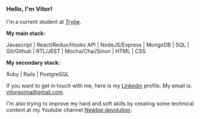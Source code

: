 ### Hello, I'm Vitor!

I'm a current student at [Trybe](https://www.betrybe.com/).

**My main stack:**

Javascript | React/Redux/Hooks API | NodeJS/Express | MongoDB | SQL | Git/Github | RTL/JEST | Mocha/Chai/Sinon | HTML | CSS

**My secondary stack:**

Ruby | Rails | PostgreSQL

If you want to get in touch with me, here is my [Linkedin](https://www.linkedin.com/in/vitorguima/) profile. My email is: vitorguima@gmail.com.

I'm also trying to improve my hard and soft skills by creating some technical content at my Youtube channel [Newbie devolution](https://www.youtube.com/channel/UC7BTotJjNIsViPjxgzLeIWg).
